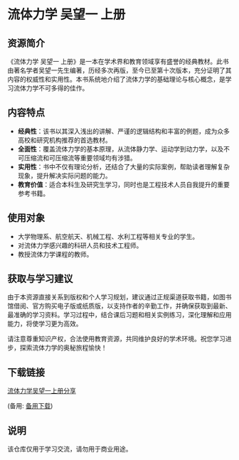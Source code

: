 # 流体力学 吴望一 上册

## 资源简介

《流体力学 吴望一 上册》是一本在学术界和教育领域享有盛誉的经典教材。此书由著名学者吴望一先生编著，历经多次再版，至今已至第十次版本，充分证明了其内容的权威性和实用性。本书系统地介绍了流体力学的基础理论与核心概念，是学习流体力学不可多得的佳作。

## 内容特点

- **经典性**：该书以其深入浅出的讲解、严谨的逻辑结构和丰富的例题，成为众多高校和研究机构推荐的首选教材。
- **全面性**：覆盖流体力学的基本原理，从流体静力学、运动学到动力学，以及不可压缩流和可压缩流等重要领域均有涉猎。
- **实用性**：书中不仅有理论分析，还结合了大量的实际案例，帮助读者理解复杂现象，提升解决实际问题的能力。
- **教育价值**：适合本科生及研究生学习，同时也是工程技术人员自我提升的重要参考书籍。

## 使用对象

- 大学物理系、航空航天、机械工程、水利工程等相关专业的学生。
- 对流体力学感兴趣的科研人员和技术工程师。
- 教授流体力学课程的教师。

## 获取与学习建议

由于本资源直接关系到版权和个人学习规划，建议通过正规渠道获取书籍，如图书馆借阅、官方购买电子版或纸质版，以支持作者的辛勤工作，并确保获取到最新、最准确的学习资料。学习过程中，结合课后习题和相关实例练习，深化理解和应用能力，将使学习更为高效。

请注意尊重知识产权，合法使用教育资源，共同维护良好的学术环境。祝您学习进步，探索流体力学的奥秘旅程愉快！

## 下载链接
[流体力学吴望一上册分享](https://pan.quark.cn/s/5d988d45e68e) 

(备用: [备用下载](https://pan.baidu.com/s/1hEUQLXfVTAzVxCDuL4wMFA?pwd=1234))

## 说明

该仓库仅用于学习交流，请勿用于商业用途。

